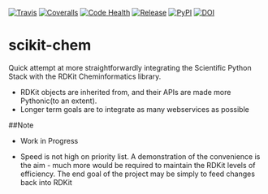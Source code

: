 [![Travis](https://img.shields.io/travis/richlewis42/scikit-chem.svg?style=flat-square)](https://travis-ci.org/richlewis42/scikit-chem)
[![Coveralls](https://img.shields.io/coveralls/richlewis42/scikit-chem.svg?style=flat-square)](https://coveralls.io/r/richlewis42/scikit-chem)
[![Code Health](https://landscape.io/github/richlewis42/scikit-chem/master/landscape.svg?style=flat-square)](https://landscape.io/github/richlewis42/scikit-chem/master)
[![Release](https://img.shields.io/pypi/v/scikit-chem.svg?style=flat-square)](https://github.com/richlewis42/scikit-chem/releases)
[![PyPI](https://img.shields.io/pypi/dm/scikit-chem.svg?style=flat-square)](https://pypi.python.org/pypi/scikit-chem)
[![DOI](https://zenodo.org/badge/4513/richlewis42/scikit-chem.svg?style=flat-square)](https://zenodo.org/badge/latestdoi/4513/richlewis42/scikit-chem)

# scikit-chem

Quick attempt at more straightforwardly integrating the Scientific Python Stack with the RDKit Cheminformatics library.

- RDKit objects are inherited from, and their APIs are made more Pythonic(to an extent).
- Longer term goals are to integrate as many webservices as possible

##Note

- Work in Progress

- Speed is not high on priority list. A demonstration of the convenience is the aim - much more would be required to maintain the RDKit levels of efficiency.  The end goal of the project may be simply to feed changes back into RDKit
